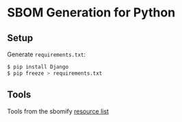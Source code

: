 # SBOM Generation for Python

## Setup

Generate `requirements.txt`:

```bash
$ pip install Django
$ pip freeze > requirements.txt
```

## Tools

Tools from the sbomify [resource list](https://sbomify.com/resources/#Python)

